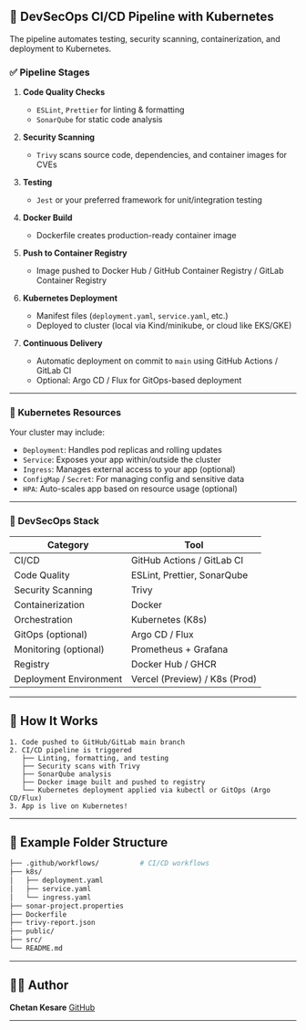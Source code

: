 ## 🔐 DevSecOps CI/CD Pipeline with Kubernetes

The pipeline automates testing, security scanning, containerization, and deployment to Kubernetes.

### ✅ Pipeline Stages

1. **Code Quality Checks**

   - `ESLint`, `Prettier` for linting & formatting
   - `SonarQube` for static code analysis

2. **Security Scanning**

   - `Trivy` scans source code, dependencies, and container images for CVEs

3. **Testing**

   - `Jest` or your preferred framework for unit/integration testing

4. **Docker Build**

   - Dockerfile creates production-ready container image

5. **Push to Container Registry**

   - Image pushed to Docker Hub / GitHub Container Registry / GitLab Container Registry

6. **Kubernetes Deployment**

   - Manifest files (`deployment.yaml`, `service.yaml`, etc.)
   - Deployed to cluster (local via Kind/minikube, or cloud like EKS/GKE)

7. **Continuous Delivery**

   - Automatic deployment on commit to `main` using GitHub Actions / GitLab CI
   - Optional: Argo CD / Flux for GitOps-based deployment

---

### 🧱 Kubernetes Resources

Your cluster may include:

- `Deployment`: Handles pod replicas and rolling updates
- `Service`: Exposes your app within/outside the cluster
- `Ingress`: Manages external access to your app (optional)
- `ConfigMap` / `Secret`: For managing config and sensitive data
- `HPA`: Auto-scales app based on resource usage (optional)

---

### 🧪 DevSecOps Stack

| Category               | Tool                          |
| ---------------------- | ----------------------------- |
| CI/CD                  | GitHub Actions / GitLab CI    |
| Code Quality           | ESLint, Prettier, SonarQube   |
| Security Scanning      | Trivy                         |
| Containerization       | Docker                        |
| Orchestration          | Kubernetes (K8s)              |
| GitOps (optional)      | Argo CD / Flux                |
| Monitoring (optional)  | Prometheus + Grafana          |
| Registry               | Docker Hub / GHCR             |
| Deployment Environment | Vercel (Preview) / K8s (Prod) |

---

## 🧠 How It Works

```text
1. Code pushed to GitHub/GitLab main branch
2. CI/CD pipeline is triggered
   ├── Linting, formatting, and testing
   ├── Security scans with Trivy
   ├── SonarQube analysis
   ├── Docker image built and pushed to registry
   └── Kubernetes deployment applied via kubectl or GitOps (Argo CD/Flux)
3. App is live on Kubernetes!
```

---

## 📂 Example Folder Structure

```bash
├── .github/workflows/          # CI/CD workflows
├── k8s/
│   ├── deployment.yaml
│   ├── service.yaml
│   └── ingress.yaml
├── sonar-project.properties
├── Dockerfile
├── trivy-report.json
├── public/
├── src/
└── README.md
```

---

## 👨‍💻 Author

**Chetan Kesare**
[GitHub](https://github.com/0x1Luffy)

---
